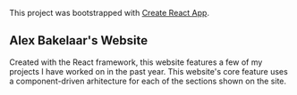 This project was bootstrapped with [Create React App](https://github.com/facebook/create-react-app).

## Alex Bakelaar's Website

Created with the React framework, this website features a few of my projects I have worked on in the past year. 
This website's core feature uses a component-driven arhitecture for each of the sections shown on the site. 
